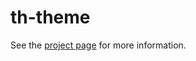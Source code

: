 th-theme
================

See the [project page](http://thelmanews.github.io/thelma-component-demo/) for more information.
